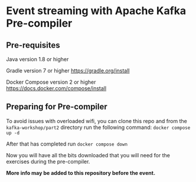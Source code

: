 # Event streaming with Apache Kafka Pre-compiler

## Pre-requisites
Java version 1.8 or higher

Gradle version 7 or higher
<https://gradle.org/install>

Docker Compose version 2 or higher
<https://docs.docker.com/compose/install>


## Preparing for Pre-compiler
To avoid issues with overloaded wifi, you can clone this repo and from the `kafka-workshop/part2` directory run the following command:
`docker compose up -d`

After that has completed run 
`docker compose down`

Now you will have all the bits downloaded that you will need for the exercises during the pre-compiler.

**More info may be added to this repository before the event.**


